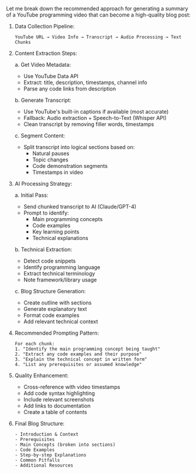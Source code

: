 Let me break down the recommended approach for generating a summary of a YouTube programming video that can become a high-quality blog post:

1. Data Collection Pipeline:

   ```
   YouTube URL → Video Info → Transcript → Audio Processing → Text Chunks
   ```

2. Content Extraction Steps:

   a. Get Video Metadata:

   - Use YouTube Data API
   - Extract: title, description, timestamps, channel info
   - Parse any code links from description

   b. Generate Transcript:

   - Use YouTube's built-in captions if available (most accurate)
   - Fallback: Audio extraction + Speech-to-Text (Whisper API)
   - Clean transcript by removing filler words, timestamps

   c. Segment Content:

   - Split transcript into logical sections based on:
     - Natural pauses
     - Topic changes
     - Code demonstration segments
     - Timestamps in video

3. AI Processing Strategy:

   a. Initial Pass:

   - Send chunked transcript to AI (Claude/GPT-4)
   - Prompt to identify:
     - Main programming concepts
     - Code examples
     - Key learning points
     - Technical explanations

   b. Technical Extraction:

   - Detect code snippets
   - Identify programming language
   - Extract technical terminology
   - Note framework/library usage

   c. Blog Structure Generation:

   - Create outline with sections
   - Generate explanatory text
   - Format code examples
   - Add relevant technical context

4. Recommended Prompting Pattern:

   ```
   For each chunk:
   1. "Identify the main programming concept being taught"
   2. "Extract any code examples and their purpose"
   3. "Explain the technical concept in written form"
   4. "List any prerequisites or assumed knowledge"
   ```

5. Quality Enhancement:

   - Cross-reference with video timestamps
   - Add code syntax highlighting
   - Include relevant screenshots
   - Add links to documentation
   - Create a table of contents

6. Final Blog Structure:
   ```
   - Introduction & Context
   - Prerequisites
   - Main Concepts (broken into sections)
   - Code Examples
   - Step-by-step Explanations
   - Common Pitfalls
   - Additional Resources
   ```
